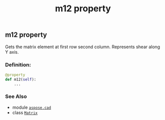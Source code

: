 ﻿---
title: m12 property
second_title: Aspose.CAD for Python via .NET API References
description: 
type: docs
weight: 240
url: /python-net/aspose.cad/matrix/m12/
is_root: false
---

## m12 property


Gets the matrix element at first row second column. Represents shear along Y axis.
### Definition:
```python
@property
def m12(self):
    ...
```

### See Also
* module [`aspose.cad`](../../)
* class [`Matrix`](/cad/python-net/aspose.cad/matrix)
